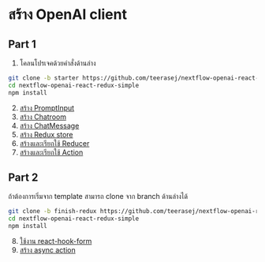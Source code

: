 
# สร้าง OpenAI client 

## Part 1

1. โคลนโปรเจคด้วยคำสั่งด้านล่าง

```bash
git clone -b starter https://github.com/teerasej/nextflow-openai-react-redux-simple
cd nextflow-openai-react-redux-simple
npm install 
```

2. [สร้าง PromptInput](2-promptinput.md)
3. [สร้าง Chatroom](3-chatroom.md)
4. [สร้าง ChatMessage](4-message-box.md)
5. [สร้าง Redux store](5-store.md)
6. [สร้างและเรียกใช้ Reducer](6-reducer.md)
7. [สร้างและเรียกใช้ Action](7-action.md)

## Part 2

ถ้าต้องการเริ่มจาก template สามารถ clone จาก branch ด้านล่างได้ 

```bash
git clone -b finish-redux https://github.com/teerasej/nextflow-openai-react-redux-simple
cd nextflow-openai-react-redux-simple
npm install 
```

8. [ใช้งาน react-hook-form](8-form.md)
9. [สร้าง async action](9-openai.md)